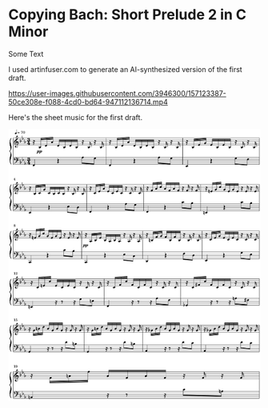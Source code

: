 # Copying Bach: Short Prelude 2 in C Minor

Some Text

I used artinfuser.com to generate an AI-synthesized version of the first draft.

https://user-images.githubusercontent.com/3946300/157123387-50ce308e-f088-4cd0-bd64-947112136714.mp4



Here's the sheet music for the first draft.
<p align="center">

  <img src="Prelude%202%20v1.svg">
</p>
